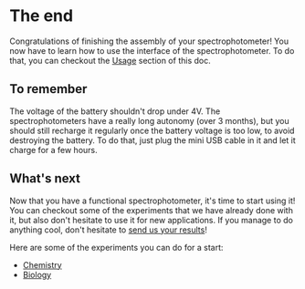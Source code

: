 # The end

Congratulations of finishing the assembly of your spectrophotometer! You now have to learn how to use the interface of the spectrophotometer. To do that, you can checkout the [Usage](../../40_use/README.md) section of this doc.

## To remember

The voltage of the battery shouldn't drop under 4V. The spectrophotometers have a really long autonomy (over 3 months), but you should still recharge it regularly once the battery voltage is too low, to avoid destroying the battery. To do that, just plug the mini USB cable in it and let it charge for a few hours.

## What's next

Now that you have a functional spectrophotometer, it's time to start using it! You can checkout some of the experiments that we have already done with it, but also don't hesitate to use it for new applications. If you manage to do anything cool, don't hesitate to [send us your results](https://form.jotformeu.com/71600609780354)!

Here are some of the experiments you can do for a start:

- [Chemistry](../../60_applications/chemistry/README.md)
- [Biology](../../60_applications/biology/README.md)

